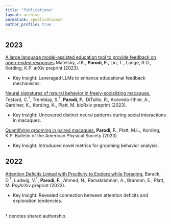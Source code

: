 ```yaml
---
title: "Publications"
layout: archive
permalink: /publications/
author_profile: true
---
```


<!--
\item \textbf{Parodi, F.}, Matelsky, J., Kimock, C., Waller, B., Kording, K.P.*, Platt, M.L.* (2023). \textit{PrimateFace: A deep learning-based system for primate facial analysis}. In prep. {\href{...}{arXiv Pre-print available}}. \\ 
-->

## 2023
[A large language model-assisted education tool to provide feedback on open-ended responses](https://arxiv.org/abs/2308.02439) Matelsky, J.K., **Parodi, F.**, Liu, T., Lange, R.D., Kording, K.P. arXiv preprint (2023).

- Key Insight: Leveraged LLMs to enhance educational feedback mechanisms.

[Neural signatures of natural behavior in freely-socializing macaques.](https://www.biorxiv.org/content/10.1101/2023.07.05.547833v1) Testard, C.<sup>†</sup>, Tremblay, S.<sup>†</sup>, **Parodi, F.**, DiTullio, R., Acevedo-Ithier, A., Gardiner, K., Kording, K., Platt, M. bioRxiv preprint (2023).

- Key Insight: Uncovered distinct neural patterns during social interactions in macaques.

[Quantifying grooming in paired macaques.](https://scholar.google.com/citations?view_op=view_citation&hl=en&user=kqW-zA0A5dAC&citation_for_view=kqW-zA0A5dAC:2osOgNQ5qMEC) **Parodi, F.**, Platt, M.L., Kording, K.P.  Bulletin of the American Physical Society (2023).

- Key Insight: Introduced novel metrics for grooming behavior analysis.

## 2022
[Attention Deficits Linked with Proclivity to Explore while Foraging.](https://psyarxiv.com/nyvjq/) Barack, D.<sup>†</sup>, Ludwig, V.<sup>†</sup>, **Parodi, F.**, Ahmed, N., Ramakrishnan, A., Brannon, E., Platt, M. PsyArXiv preprint (2022).

- Key Insight: Revealed connection between attention deficits and exploration tendencies.

<br>† denotes shared authorship.
